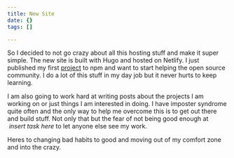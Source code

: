 ```yaml
---
title: New Site
date: {}
tags: []

---
```



So I decided to not go crazy about all this hosting stuff and make it super simple. The new site is built with Hugo and hosted on Netlify. I just published my first [project](https://www.npmjs.com/package/redirect-test) to npm and want to start helping the open source community. I do a lot of this stuff in my day job but it never hurts to keep learning.

I am also going to work hard at writing posts about the projects I am working on or just things I am interested in doing. I have imposter syndrome quite often and the only way to help me overcome this is to get out there and build stuff. Not only that but the fear of not being good enough at <insert task="" here="">&nbsp;*insert task here*<insert task="" here="">&nbsp;to let anyone else see my work.</insert></insert>

Heres to changing bad habits to good and moving out of my comfort zone and into the crazy.